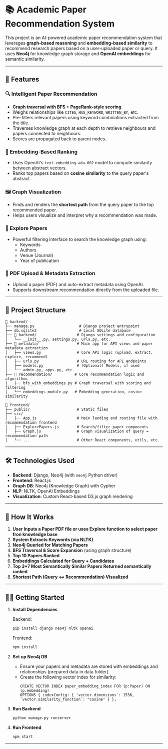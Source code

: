 # 📚 Academic Paper Recommendation System

This project is an AI-powered academic paper recommendation system that leverages **graph-based reasoning** and **embedding-based similarity** to recommend research papers based on a user-uploaded paper or query. It uses **Neo4j** for knowledge graph storage and **OpenAI embeddings** for semantic similarity.

---

## 🚀 Features

### 🔍 Intelligent Paper Recommendation
- **Graph traversal with BFS + PageRank-style scoring**.
- Weighs relationships like `CITES`, `HAS_KEYWORD`, `WRITTEN_BY`, etc.
- Pre-filters relevant papers using keyword combinations extracted from the title.
- Traverses knowledge graph at each depth to retrieve neighbours and papers connected to neighbours.
- Scores are propagated back to parent nodes.

### 🧠 Embedding-Based Ranking
- Uses OpenAI's `text-embedding-ada-002` model to compute similarity between abstract vectors.
- Ranks top papers based on **cosine similarity** to the query paper's abstract.

### 🖼 Graph Visualization
- Finds and renders the **shortest path** from the query paper to the top recommended paper.
- Helps users visualize and interpret why a recommendation was made.

### 🔎 Explore Papers
- Powerful filtering interface to search the knowledge graph using:
  - Keywords
  - Authors
  - Venue (Journal)
  - Year of publication

### 📄 PDF Upload & Metadata Extraction
- Upload a paper (PDF) and auto-extract metadata using OpenAI.
- Supports downstream recommendation directly from the uploaded file.

---

## 🧩 Project Structure

```
📁 backend/
├── manage.py                    # Django project entrypoint
├── db.sqlite3                   # Local SQLite database
├── 📁 backend/                  # Django settings and configuration
│   └── __init__.py, settings.py, urls.py, etc.
├── 📁 metadata/                 # Main app for API views and paper metadata extraction
│   ├── views.py                # Core API logic (upload, extract, explore, recommend)
│   ├── urls.py                 # URL routing for API endpoints
│   ├── models.py               # (Optional) Models, if used
│   └── admin.py, apps.py, etc.
├── 📁 recommendation/          # Core recommendation logic and algorithms
│   ├── bfs_with_embeddings.py # Graph traversal with scoring and filtering
│   └── embeddings_module.py   # Embedding generation, cosine similarity
```

```
📁 frontend/
├── public/                     # Static files
├── src/
│   ├── App.js                  # Main landing and routing file with recommendation frontend
│   ├── ExplorePapers.js        # Search/filter paper components
│   ├── Graph.js                # Graph visualization of query → recommendation path
│   └── ...                     # Other React components, utils, etc.
```

---

## 🛠 Technologies Used

- **Backend**: Django, Neo4j (with `neo4j` Python driver)
- **Frontend**: React.js
- **Graph DB**: Neo4j (Knowledge Graph) with Cypher
- **NLP**: NLTK, OpenAI Embeddings
- **Visualization**: Custom React-based D3.js graph rendering

---

## 🧪 How It Works

1. **User Inputs a Paper PDF file or uses Explore function to select paper fron knowledge base**
2. **System Extracts Keywords (via NLTK)**
3. **Neo4j Queried for Matching Papers**
4. **BFS Traversal & Score Expansion** (using graph structure)
5. **Top 10 Papers Ranked**
6. **Embeddings Calculated for Query + Candidates**
7. **Top 3+7 Most Semantically Similar Papers Returned semantically ranked**
8. **Shortest Path (Query ↔ Recommendation) Visualized**

---

## 🧑‍💻 Getting Started

1. **Install Dependencies**

   Backend:
   ```bash
   pip install django neo4j nltk openai
   ```

   Frontend:
   ```bash
   npm install
   ```

2. **Set up Neo4j DB**
   - Ensure your papers and metadata are stored with embeddings and relationships (prepared data in data folder).
   - Create the following vector index for similarity:
     ```cypher
     CREATE VECTOR INDEX paper_embedding_index FOR (p:Paper) ON (p.embedding)
     OPTIONS { indexConfig: { `vector.dimensions`: 1536, `vector.similarity_function`: "cosine" } };
     ```

3. **Run Backend**
   ```bash
   python manage.py runserver
   ```

4. **Run Frontend**
   ```bash
   npm start
   ```

---
